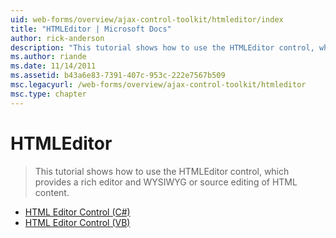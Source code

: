 ```yaml
---
uid: web-forms/overview/ajax-control-toolkit/htmleditor/index
title: "HTMLEditor | Microsoft Docs"
author: rick-anderson
description: "This tutorial shows how to use the HTMLEditor control, which provides a rich editor and WYSIWYG or source editing of HTML content."
ms.author: riande
ms.date: 11/14/2011
ms.assetid: b43a6e83-7391-407c-953c-222e7567b509
msc.legacyurl: /web-forms/overview/ajax-control-toolkit/htmleditor
msc.type: chapter
---
```

# HTMLEditor

> This tutorial shows how to use the HTMLEditor control, which provides a rich editor and WYSIWYG or source editing of HTML content.

- [HTML Editor Control (C#)](how-do-i-use-the-html-editor-control-cs.md)
- [HTML Editor Control (VB)](how-do-i-use-the-html-editor-control-vb.md)

